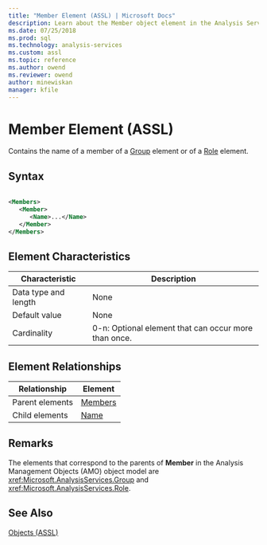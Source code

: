 ```yaml
---
title: "Member Element (ASSL) | Microsoft Docs"
description: Learn about the Member object element in the Analysis Services Scripting Language (ASSL) schema.
ms.date: 07/25/2018
ms.prod: sql
ms.technology: analysis-services
ms.custom: assl
ms.topic: reference
ms.author: owend
ms.reviewer: owend
author: minewiskan
manager: kfile
---
```

# Member Element (ASSL)

  Contains the name of a member of a [Group](../objects/group-element-assl.md) element or of a [Role](../objects/role-element-assl.md) element.  
  
## Syntax  
  
```xml  
  
<Members>  
   <Member>  
      <Name>...</Name>  
   </Member>  
</Members>  
```  
  
## Element Characteristics  
  
|Characteristic|Description|  
|--------------------|-----------------|  
|Data type and length|None|  
|Default value|None|  
|Cardinality|0-n: Optional element that can occur more than once.|  
  
## Element Relationships  
  
|Relationship|Element|  
|------------------|-------------|  
|Parent elements|[Members](../collections/members-element-assl.md)|  
|Child elements|[Name](../properties/name-element-assl.md)|  
  
## Remarks  
 The elements that correspond to the parents of **Member** in the Analysis Management Objects (AMO) object model are <xref:Microsoft.AnalysisServices.Group> and <xref:Microsoft.AnalysisServices.Role>.  
  
## See Also  
 [Objects &#40;ASSL&#41;](../objects/objects-assl.md)  
  
  
